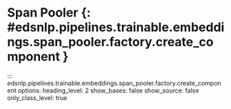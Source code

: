 # Span Pooler {: #edsnlp.pipelines.trainable.embeddings.span_pooler.factory.create_component }

::: edsnlp.pipelines.trainable.embeddings.span_pooler.factory.create_component
    options:
        heading_level: 2
        show_bases: false
        show_source: false
        only_class_level: true
